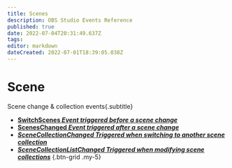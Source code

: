 ```yaml
---
title: Scenes
description: OBS Studio Events Reference
published: true
date: 2022-07-04T20:31:49.637Z
tags:
editor: markdown
dateCreated: 2022-07-01T18:39:05.038Z
---
```


# Scene
Scene change & collection events{.subtitle}
* [**SwitchScenes *Event triggered **before** a scene change***](/en/Broadcasters/OBS/Events/Scenes/SwitchScenes)
* [**ScenesChanged *Event triggered **after** a scene change***](/en/Broadcasters/OBS/Events/Scenes/ScenesChanged)
* [***SceneCollectionChanged ***Triggered when switching to another scene collection******](/en/Broadcasters/OBS/Events/Scenes/SceneCollectionChanged)
* [***SceneCollectionListChanged ***Triggered when modifying scene collections******](/en/Broadcasters/OBS/Events/Scenes/SceneCollectionListChanged)
{.btn-grid .my-5}
